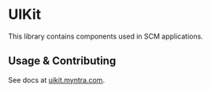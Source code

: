 # UIKit

This library contains components used in SCM applications.

## Usage & Contributing

See docs at [uikit.myntra.com](http://uikit.myntra.com).
